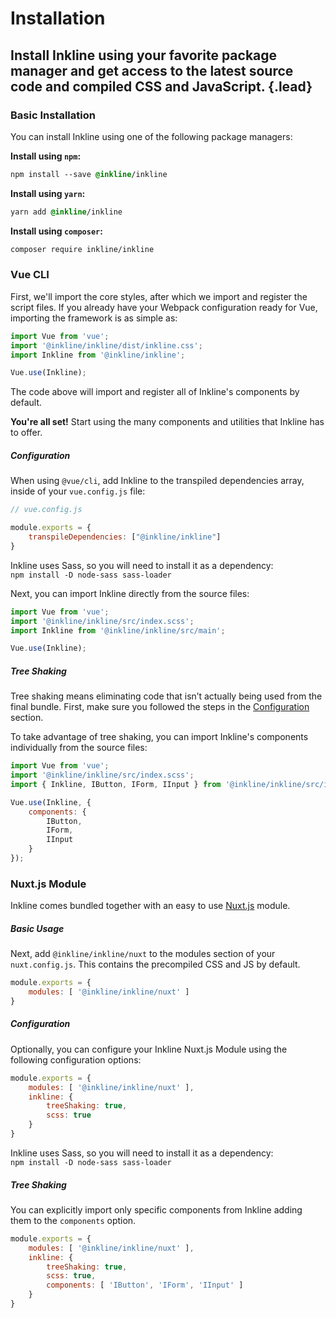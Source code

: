 # Installation
## Install Inkline using your favorite package manager and get access to the latest source code and compiled CSS and JavaScript. {.lead}

### Basic Installation
You can install Inkline using one of the following package managers:

**Install using `npm`:**

~~~css
npm install --save @inkline/inkline
~~~

**Install using `yarn`:**

~~~css
yarn add @inkline/inkline
~~~

**Install using `composer`:**

~~~css
composer require inkline/inkline
~~~

### Vue CLI
First, we'll import the core styles, after which we import and register the script files. If you already have your Webpack configuration ready for Vue, importing the framework is as simple as:

~~~js
import Vue from 'vue';
import '@inkline/inkline/dist/inkline.css';
import Inkline from '@inkline/inkline';

Vue.use(Inkline);
~~~

The code above will import and register all of Inkline's components by default.

**You're all set!** Start using the many components and utilities that Inkline has to offer.

##### Configuration
When using `@vue/cli`, add Inkline to the transpiled dependencies array, inside of your `vue.config.js` file:

~~~js
// vue.config.js

module.exports = {
    transpileDependencies: ["@inkline/inkline"]
}
~~~

<i-alert variant="info" class="-code">
<template slot="icon"><i-icon icon="info" class="h4"></i-icon></template>
    
Inkline uses Sass, so you will need to install it as a dependency:<br/> `npm install -D node-sass sass-loader`

</i-alert>

Next, you can import Inkline directly from the source files:

~~~js
import Vue from 'vue';
import '@inkline/inkline/src/index.scss';
import Inkline from '@inkline/inkline/src/main';

Vue.use(Inkline);
~~~

##### Tree Shaking
Tree shaking means eliminating code that isn’t actually being used from the final bundle. First, make sure you followed the steps in the <a href="#configuration">Configuration</a> section. 

To take advantage of tree shaking, you can import Inkline's components individually from the source files:

~~~js
import Vue from 'vue';
import '@inkline/inkline/src/index.scss';
import { Inkline, IButton, IForm, IInput } from '@inkline/inkline/src/index';

Vue.use(Inkline, {
    components: {
        IButton,
        IForm,
        IInput
    }
});
~~~

### Nuxt.js Module
Inkline comes bundled together with an easy to use <a href="https://nuxtjs.org" rel="nofollow" target="_blank">Nuxt.js</a> module.

##### Basic Usage
Next, add `@inkline/inkline/nuxt` to the modules section of your `nuxt.config.js`. This contains the precompiled CSS and JS by default.

~~~js
module.exports = {
    modules: [ '@inkline/inkline/nuxt' ]
}
~~~

##### Configuration
Optionally, you can configure your Inkline Nuxt.js Module using the following configuration options:
 
~~~js
module.exports = {
    modules: [ '@inkline/inkline/nuxt' ],
    inkline: {
        treeShaking: true,
        scss: true
    }
}
~~~

<i-alert variant="info" class="-code">
<template slot="icon"><i-icon icon="info" class="h4"></i-icon></template>
    
Inkline uses Sass, so you will need to install it as a dependency:<br/> `npm install -D node-sass sass-loader`

</i-alert>

##### Tree Shaking
You can explicitly import only specific components from Inkline adding them to the `components` option.

~~~js
module.exports = {
    modules: [ '@inkline/inkline/nuxt' ],
    inkline: {
        treeShaking: true,
        scss: true,
        components: [ 'IButton', 'IForm', 'IInput' ]
    }
}
~~~

